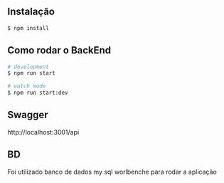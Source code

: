 

## Instalação

```bash
$ npm install
```

## Como rodar o BackEnd

```bash
# development
$ npm run start

# watch mode
$ npm run start:dev
```

## Swagger
http://localhost:3001/api

## BD
Foi utilizado banco de dados my sql worlbenche para rodar a aplicação
